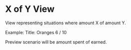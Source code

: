 # X of Y View
View representing situations where amount X of amount Y.

Example:
Title: Oranges
6 / 10

Preview scenario will be amount spent of earned.

## 
